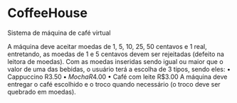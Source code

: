 # CoffeeHouse
 Sistema de máquina de café virtual
 
A máquina deve aceitar moedas de 1, 5, 10, 25, 50 centavos e 1 real, entretando, as moedas de 1 e 5 centavos devem ser rejeitadas (defeito na leitora de moedas).
Com as moedas inseridas sendo igual ou maior que o valor de uma das bebidas, o usuário terá a escolha de 3 tipos, sendo eles:
•	Cappuccino R$3.50
•	Mocha R$4.00
•	Café com leite R$3.00
A máquina deve entregar o café escolhido e o troco quando necessário (o troco deve ser quebrado em moedas).


